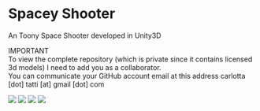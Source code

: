 Spacey Shooter
================

An Toony Space Shooter developed in Unity3D

IMPORTANT
<br>
To view the complete repository (which is private since it contains licensed 3d models) I need to add you as a collaborator.
<br>
You can communicate your GitHub account email at this address carlotta [dot] tatti [at] gmail [dot] com


<img src=http://f.cl.ly/items/2j1W0i370s1z1E1k1p3d/Screenshot_2014-02-02-14-33-34.png>
<img src=http://f.cl.ly/items/423e2v3Q3O313y2E1k0c/Screenshot_2014-02-02-14-35-39.png>
<img src=http://f.cl.ly/items/1V3t0S0Z0K3u220P0w0o/Screenshot_2014-02-02-14-34-17.png>
<img src=http://f.cl.ly/items/2y0H030u2r252J3y1o3j/Screenshot_2014-02-02-14-34-04.png>

